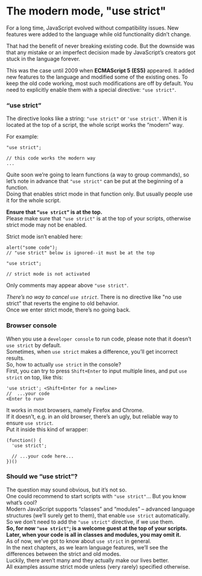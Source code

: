 # The modern mode, "use strict"

For a long time, JavaScript evolved without compatibility issues. New features were added to the language while old functionality didn’t change. <br>

That had the benefit of never breaking existing code. But the downside was that any mistake or an imperfect decision made by JavaScript’s creators got stuck in the language forever. <br>

This was the case until 2009 when **ECMAScript 5 (ES5)** appeared. It added new features to the language and modified some of the existing ones. To keep the old code working, most such modifications are off by default. You need to explicitly enable them with a special directive: `"use strict"`. <br>

### “use strict”

The directive looks like a string: `"use strict"` or `'use strict'`. When it is located at the top of a script, the whole script works the “modern” way.

For example:

```
"use strict";

// this code works the modern way
...
```

Quite soon we’re going to learn functions (a way to group commands), so let’s note in advance that `"use strict"` can be put at the beginning of a function. <br>
Doing that enables strict mode in that function only. But usually people use it for the whole script.

**Ensure that `“use strict”` is at the top.** <br>
Please make sure that `"use strict"` is at the top of your scripts, otherwise strict mode may not be enabled. <br>

Strict mode isn’t enabled here:

```
alert("some code");
// "use strict" below is ignored--it must be at the top

"use strict";

// strict mode is not activated
```

Only comments may appear above `"use strict"`.

*There’s no way to cancel `use strict`.*
There is no directive like "no use strict" that reverts the engine to old behavior. <br>
Once we enter strict mode, there’s no going back.

### Browser console

When you use a `developer console` to run code, please note that it doesn’t `use strict` by default. <br>
Sometimes, when `use strict` makes a difference, you’ll get incorrect results. <br>
So, how to actually `use strict` in the console? <br>
First, you can try to press `Shift+Enter` to input multiple lines, and put `use strict` on top, like this:

```
'use strict'; <Shift+Enter for a newline>
//  ...your code
<Enter to run>
```

It works in most browsers, namely Firefox and Chrome. <br>
If it doesn’t, e.g. in an old browser, there’s an ugly, but reliable way to ensure `use strict`. <br>
Put it inside this kind of wrapper:

```
(function() {
  'use strict';

  // ...your code here...
})()
```

### Should we “use strict”?

The question may sound obvious, but it’s not so. <br>
One could recommend to start scripts with `"use strict"`… But you know what’s cool? <br>
Modern JavaScript supports “classes” and “modules” – advanced language structures (we’ll surely get to them), that enable `use strict` automatically. So we don’t need to add the `"use strict"` directive, if we use them. <br>
**So, for now `"use strict"`; is a welcome guest at the top of your scripts. Later, when your code is all in classes and modules, you may omit it.** <br>
As of now, we’ve got to know about `use strict` in general. <br>
In the next chapters, as we learn language features, we’ll see the differences between the strict and old modes. <br>
Luckily, there aren’t many and they actually make our lives better. <br>
All examples assume strict mode unless (very rarely) specified otherwise.